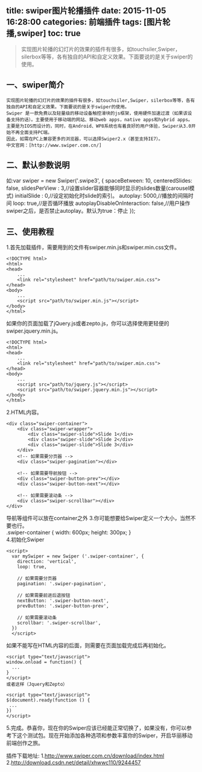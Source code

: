 title:  swiper图片轮播插件
date: 2015-11-05 16:28:00
categories: 前端插件
tags: [图片轮播,swiper]
toc: true
---
>实现图片轮播的幻灯片的效果的插件有很多，如touchsiler,Swiper，silerbox等等，各有独自的API和自定义效果。下面要说的是关于swiper的使用。
<!--more-->
一、swiper简介
----------

	实现图片轮播的幻灯片的效果的插件有很多，如touchsiler,Swiper，silerbox等等，各有独自的API和自定义效果。下面要说的是关于swiper的使用。
	Swiper 是一款免费以及轻量级的移动设备触控滑块的js框架，使用硬件加速过渡（如果该设备支持的话）。主要使用于移动端的网站、移动web apps，native apps和hybrid apps。
	主要是为IOS而设计的，同时，在Android、WP8系统也有着良好的用户体验，Swiper从3.0开始不再全面支持PC端。
	因此，如需在PC上兼容更多的浏览器，可以选择Swiper2.x（甚至支持IE7）。
	中文官网：[http://www.swiper.com.cn/]
	

二、默认参数说明
--------

如:var swiper = new Swiper('.swipe3', {
			    spaceBetween: 10,
			    centeredSlides: false,
			    slidesPerView : 3,//设置slider容器能够同时显示的slides数量(carousel模式)
				initialSlide : 0,//设定初始化时slide的索引。
			    autoplay: 5000,//播放的间隔时间
				loop: true,//是否循环播放
			    autoplayDisableOnInteraction: false,//用户操作swiper之后，是否禁止autoplay。默认为true：停止
			});

三、使用教程
------

1.首先加载插件，需要用到的文件有swiper.min.js和swiper.min.css文件。	

```
<!DOCTYPE html>
<html>
<head>
    ...
    <link rel="stylesheet" href="path/to/swiper.min.css">
</head>
<body>
    ...
    <script src="path/to/swiper.min.js"></script>
</body>
</html>
```
如果你的页面加载了jQuery.js或者zepto.js，你可以选择使用更轻便的swiper.jquery.min.js。

```
<!DOCTYPE html>
<html>
<head>
    ...
    <link rel="stylesheet" href="path/to/swiper.min.css">
</head>
<body>
    ...
    <script src="path/to/jquery.js"></script>
    <script src="path/to/swiper.jquery.min.js"></script>
</body>
</html>
```
2.HTML内容。

```
<div class="swiper-container">
    <div class="swiper-wrapper">
        <div class="swiper-slide">Slide 1</div>
        <div class="swiper-slide">Slide 2</div>
        <div class="swiper-slide">Slide 3</div>
    </div>
    <!-- 如果需要分页器 -->
    <div class="swiper-pagination"></div>
    
    <!-- 如果需要导航按钮 -->
    <div class="swiper-button-prev"></div>
    <div class="swiper-button-next"></div>
    
    <!-- 如果需要滚动条 -->
    <div class="swiper-scrollbar"></div>
</div>
```
导航等组件可以放在container之外
3.你可能想要给Swiper定义一个大小，当然不要也行。	
.swiper-container {
    width: 600px;
    height: 300px;
} 	
4.初始化Swiper

```
<script>        
  var mySwiper = new Swiper ('.swiper-container', {
    direction: 'vertical',
    loop: true,
    
    // 如果需要分页器
    pagination: '.swiper-pagination',
    
    // 如果需要前进后退按钮
    nextButton: '.swiper-button-next',
    prevButton: '.swiper-button-prev',
    
    // 如果需要滚动条
    scrollbar: '.swiper-scrollbar',
  })        
  </script>
```
如果不能写在HTML内容的后面，则需要在页面加载完成后再初始化。

```
<script type="text/javascript">
window.onload = function() {
  ...
}
</script>
或者这样（Jquery和Zepto）

<script type="text/javascript">
$(document).ready(function () {
 ...
})
</script>
```
5.完成。恭喜你，现在你的Swiper应该已经能正常切换了，如果没有，你可以参考下这个测试包。现在开始添加各种选项和参数丰富你的Swiper，开启华丽移动前端创作之旅。

插件下载地址:
1.http://www.swiper.com.cn/download/index.html
2.http://download.csdn.net/detail/xhwwc110/9244457
